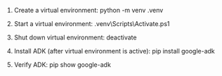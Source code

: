 1. Create a virtual environment:
    python -m venv .venv

2. Start a virtual environment:
    .venv\Scripts\Activate.ps1 

3. Shut down virtual environment:
    deactivate

4. Install ADK (after virtual environment is active):
    pip install google-adk

5. Verify ADK:
    pip show google-adk 